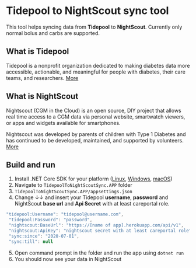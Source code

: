 # Tidepool to NightScout sync tool
This tool helps syncing data from **Tidepool** to **NightScout**. Currently only normal bolus and carbs are supported.
## What is Tidepool
Tidepool is a nonprofit organization dedicated to making diabetes data more accessible, actionable, and meaningful for people with diabetes, their care teams, and researchers.
[More](https://www.tidepool.org/)

## What is NightScout
Nightscout (CGM in the Cloud) is an open source, DIY project that allows real time access to a CGM data via personal website, smartwatch viewers, or apps and widgets available for smartphones.

Nightscout was developed by parents of children with Type 1 Diabetes and has continued to be developed, maintained, and supported by volunteers. 
[More](http://www.nightscout.info/)

## Build and run
1. Install .NET Core SDK for your platform ([Linux](https://docs.microsoft.com/en-us/dotnet/core/install/linux), [Windows](https://docs.microsoft.com/en-us/dotnet/core/install/windows?tabs=netcore31), [macOS](https://docs.microsoft.com/en-us/dotnet/core/install/macos))
2. Navigate to `TidepoolToNightScoutSync.APP` folder
3. `TidepoolToNightScoutSync.APP/appsettings.json`
4. Change ↓↓ and insert your Tidepool **username**, **password** and NightScout **base url** and **Api Secret** with at least careportal role.
 ```js
"tidepool:Username": "tidepool@username.com",
  "tidepool:Password": "password",
  "nightscout:BaseUrl": "https://[name of app].herokuapp.com/api/v1",
  "nightscout:ApiKey": "nightscout secret with at least careportal role",
  "sync:since": "2020-07-01",
  "sync:till": null
```

5. Open command prompt in the folder and run the app using `dotnet run`
6. You should now see your data in NightScout
